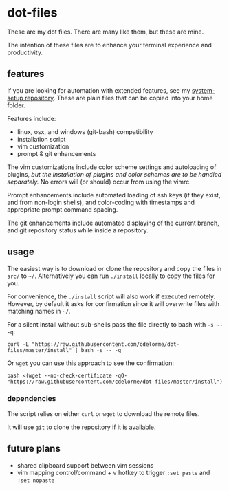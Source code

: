 
# dot-files

These are my dot files.  There are many like them, but these are mine.

The intention of these files are to enhance your terminal experience and productivity.


## features

If you are looking for automation with extended features, see my [system-setup repository](https://www.github.com/cdelorme/system-setup).  These are plain files that can be copied into your home folder.

Features include:

- linux, osx, and windows (git-bash) compatibility
- installation script
- vim customization
- prompt & git enhancements

The vim customizations include color scheme settings and autoloading of plugins, _but the installation of plugins and color schemes are to be handled separately._  No errors will (or should) occur from using the vimrc.

Prompt enhancements include automated loading of ssh keys (if they exist, and from non-login shells), and color-coding with timestamps and appropriate prompt command spacing.

The git enhancements include automated displaying of the current branch, and git repository status while inside a repository.


## usage

The easiest way is to download or clone the repository and copy the files in `src/` to `~/`.  Alternatively you can run `./install` locally to copy the files for you.

For convenience, the `./install` script will also work if executed remotely.  However, by default it asks for confirmation since it will overwrite files with matching names in `~/`.

For a silent install without sub-shells pass the file directly to bash with `-s -- -q`:

	curl -L "https://raw.githubusercontent.com/cdelorme/dot-files/master/install" | bash -s -- -q

Or `wget` you can use this approach to see the confirmation:

    bash <(wget --no-check-certificate -qO- "https://raw.githubusercontent.com/cdelorme/dot-files/master/install")


### dependencies

The script relies on either `curl` or `wget` to download the remote files.

It will use `git` to clone the repository if it is available.


## future plans

- shared clipboard support between vim sessions
- vim mapping control/command + v hotkey to trigger `:set paste` and `:set nopaste`
